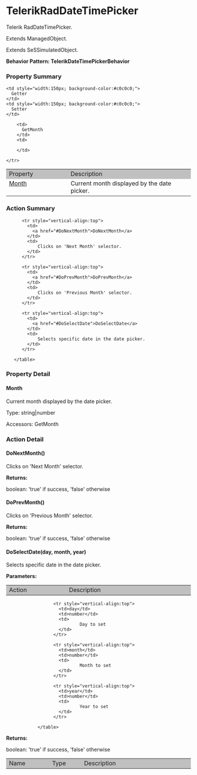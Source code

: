 

# TelerikRadDateTimePicker

Telerik RadDateTimePicker.
 
Extends ManagedObject.

Extends SeSSimulatedObject.






**Behavior Pattern: TelerikDateTimePickerBehavior**


<!-- ============================== property summary ========================== -->

	

### Property Summary

<table styleclass="Default" style="cell-padding:2px; border-width:0px; border-spacing:0px; border-collapse:collapse; cell-border-width:1px; border-color:#c0c0c0; border-style:solid;">
  <tr style="vertical-align:top">
    <td  style="width:200px; background-color:#c0c0c0;">
      Property
    </td>
    <td style="width:450px; background-color:#c0c0c0;">
      Description
    </td>

    <td style="width:150px; background-color:#c0c0c0;">
      Getter
    </td>
    <td style="width:150px; background-color:#c0c0c0;">
      Setter
    </td>

  </tr>

  <tr style="vertical-align:top">
		<td>
      <a href="#Month">Month</a>
		</td>
		<td>
			Current month displayed by the date picker.
		</td>
		
		<td>
		  GetMonth
		</td>
		<td>
		  
		</td>
		
	</tr>

</table>


	
<!-- ============================== action summary ========================== -->
	
	
	
### Action Summary

<table styleclass="Default" style="cell-padding:2px; border-width:0px; border-spacing:0px; border-collapse:collapse; cell-border-width:1px; border-color:#c0c0c0; border-style:solid;">
		  <tr style="vertical-align:top">
			<td  style="width:200px; background-color:#c0c0c0;">
			  Action
			</td>
			<td style="width:450px; background-color:#c0c0c0;">
			  Description
			</td>
		  </tr>
		 
		  <tr style="vertical-align:top">
			<td>
			  <a href="#DoNextMonth">DoNextMonth</a>
			</td>
			<td>
				Clicks on 'Next Month' selector.
			</td>
		  </tr>
		
		  <tr style="vertical-align:top">
			<td>
			  <a href="#DoPrevMonth">DoPrevMonth</a>
			</td>
			<td>
				Clicks on 'Previous Month' selector.
			</td>
		  </tr>
		
		  <tr style="vertical-align:top">
			<td>
			  <a href="#DoSelectDate">DoSelectDate</a>
			</td>
			<td>
				Selects specific date in the date picker.
			</td>
		  </tr>
		
	   </table>
	
	

<!-- ============================== property detail ========================== -->
	
### Property Detail
		
<a name="Month"></a>
#### Month


Current month displayed by the date picker.

			
	
			
Type: string|number
			
			
Accessors: GetMonth
			
		
	
	
<!-- ============================== action detail ========================== -->
	
### Action Detail
		
<a name="DoNextMonth"></a>    
#### DoNextMonth()

Clicks on 'Next Month' selector.

			
			
**Returns:**
				
boolean: 'true' if success, 'false' otherwise
				
			
			
		
<a name="DoPrevMonth"></a>    
#### DoPrevMonth()

Clicks on 'Previous Month' selector.

			
			
**Returns:**
				
boolean: 'true' if success, 'false' otherwise
				
			
			
		
<a name="DoSelectDate"></a>    
#### DoSelectDate(day, month, year)

Selects specific date in the date picker.

			
**Parameters:**

<table styleclass="Default" style="cell-padding:2px; border-width:0px; border-spacing:0px; border-collapse:collapse; cell-border-width:1px; border-color:#c0c0c0; border-style:solid;">
  <tr style="vertical-align:top">
	<td style="width:150px; background-color:#c0c0c0;">
	  Name
	</td>
	<td style="width:100px; background-color:#c0c0c0;">
	  Type
	</td>
	<td style="width:450px; background-color:#c0c0c0;">
	  Description
	</td>
  </tr>
				  
					  <tr style="vertical-align:top">
						<td>day</td>
						<td>number</td>
						<td>
								Day to set
						</td>
					  </tr>
				  
					  <tr style="vertical-align:top">
						<td>month</td>
						<td>number</td>
						<td>
								Month to set
						</td>
					  </tr>
				  
					  <tr style="vertical-align:top">
						<td>year</td>
						<td>number</td>
						<td>
								Year to set
						</td>
					  </tr>
				  
				</table>
			
			
**Returns:**
				
boolean: 'true' if success, 'false' otherwise
				
			
			
		
		


